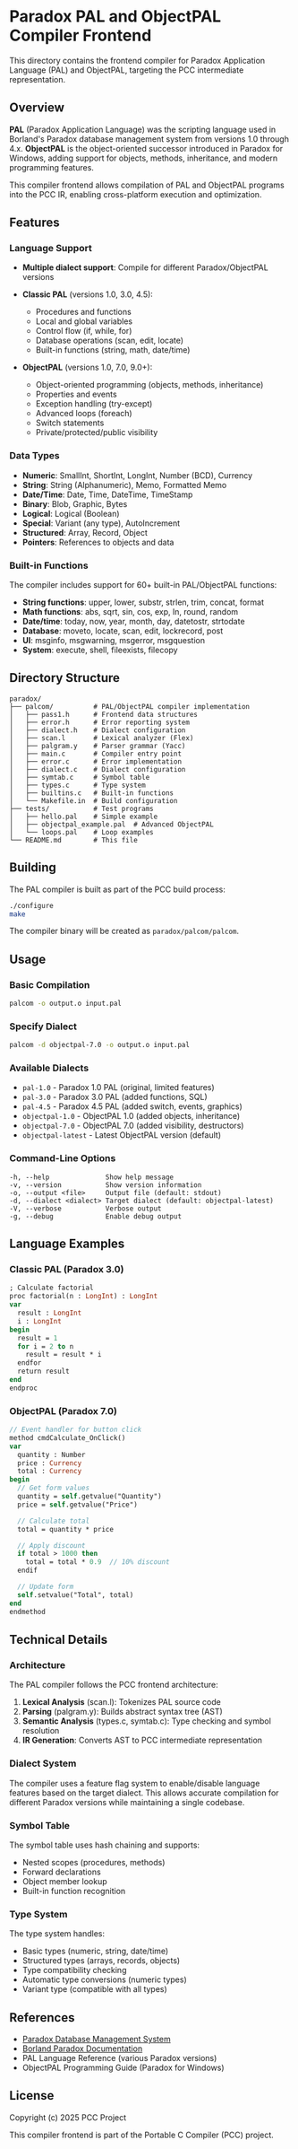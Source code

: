 # Paradox PAL and ObjectPAL Compiler Frontend

This directory contains the frontend compiler for Paradox Application Language (PAL) and ObjectPAL, targeting the PCC intermediate representation.

## Overview

**PAL** (Paradox Application Language) was the scripting language used in Borland's Paradox database management system from versions 1.0 through 4.x. **ObjectPAL** is the object-oriented successor introduced in Paradox for Windows, adding support for objects, methods, inheritance, and modern programming features.

This compiler frontend allows compilation of PAL and ObjectPAL programs into the PCC IR, enabling cross-platform execution and optimization.

## Features

### Language Support

- **Multiple dialect support**: Compile for different Paradox/ObjectPAL versions
- **Classic PAL** (versions 1.0, 3.0, 4.5):
  - Procedures and functions
  - Local and global variables
  - Control flow (if, while, for)
  - Database operations (scan, edit, locate)
  - Built-in functions (string, math, date/time)

- **ObjectPAL** (versions 1.0, 7.0, 9.0+):
  - Object-oriented programming (objects, methods, inheritance)
  - Properties and events
  - Exception handling (try-except)
  - Advanced loops (foreach)
  - Switch statements
  - Private/protected/public visibility

### Data Types

- **Numeric**: SmallInt, ShortInt, LongInt, Number (BCD), Currency
- **String**: String (Alphanumeric), Memo, Formatted Memo
- **Date/Time**: Date, Time, DateTime, TimeStamp
- **Binary**: Blob, Graphic, Bytes
- **Logical**: Logical (Boolean)
- **Special**: Variant (any type), AutoIncrement
- **Structured**: Array, Record, Object
- **Pointers**: References to objects and data

### Built-in Functions

The compiler includes support for 60+ built-in PAL/ObjectPAL functions:

- **String functions**: upper, lower, substr, strlen, trim, concat, format
- **Math functions**: abs, sqrt, sin, cos, exp, ln, round, random
- **Date/time**: today, now, year, month, day, datetostr, strtodate
- **Database**: moveto, locate, scan, edit, lockrecord, post
- **UI**: msginfo, msgwarning, msgerror, msgquestion
- **System**: execute, shell, fileexists, filecopy

## Directory Structure

```
paradox/
├── palcom/          # PAL/ObjectPAL compiler implementation
│   ├── pass1.h      # Frontend data structures
│   ├── error.h      # Error reporting system
│   ├── dialect.h    # Dialect configuration
│   ├── scan.l       # Lexical analyzer (Flex)
│   ├── palgram.y    # Parser grammar (Yacc)
│   ├── main.c       # Compiler entry point
│   ├── error.c      # Error implementation
│   ├── dialect.c    # Dialect configuration
│   ├── symtab.c     # Symbol table
│   ├── types.c      # Type system
│   ├── builtins.c   # Built-in functions
│   └── Makefile.in  # Build configuration
├── tests/           # Test programs
│   ├── hello.pal    # Simple example
│   ├── objectpal_example.pal  # Advanced ObjectPAL
│   └── loops.pal    # Loop examples
└── README.md        # This file
```

## Building

The PAL compiler is built as part of the PCC build process:

```bash
./configure
make
```

The compiler binary will be created as `paradox/palcom/palcom`.

## Usage

### Basic Compilation

```bash
palcom -o output.o input.pal
```

### Specify Dialect

```bash
palcom -d objectpal-7.0 -o output.o input.pal
```

### Available Dialects

- `pal-1.0` - Paradox 1.0 PAL (original, limited features)
- `pal-3.0` - Paradox 3.0 PAL (added functions, SQL)
- `pal-4.5` - Paradox 4.5 PAL (added switch, events, graphics)
- `objectpal-1.0` - ObjectPAL 1.0 (added objects, inheritance)
- `objectpal-7.0` - ObjectPAL 7.0 (added visibility, destructors)
- `objectpal-latest` - Latest ObjectPAL version (default)

### Command-Line Options

```
-h, --help              Show help message
-v, --version           Show version information
-o, --output <file>     Output file (default: stdout)
-d, --dialect <dialect> Target dialect (default: objectpal-latest)
-V, --verbose           Verbose output
-g, --debug             Enable debug output
```

## Language Examples

### Classic PAL (Paradox 3.0)

```pascal
; Calculate factorial
proc factorial(n : LongInt) : LongInt
var
  result : LongInt
  i : LongInt
begin
  result = 1
  for i = 2 to n
    result = result * i
  endfor
  return result
end
endproc
```

### ObjectPAL (Paradox 7.0)

```pascal
// Event handler for button click
method cmdCalculate_OnClick()
var
  quantity : Number
  price : Currency
  total : Currency
begin
  // Get form values
  quantity = self.getvalue("Quantity")
  price = self.getvalue("Price")

  // Calculate total
  total = quantity * price

  // Apply discount
  if total > 1000 then
    total = total * 0.9  // 10% discount
  endif

  // Update form
  self.setvalue("Total", total)
end
endmethod
```

## Technical Details

### Architecture

The PAL compiler follows the PCC frontend architecture:

1. **Lexical Analysis** (scan.l): Tokenizes PAL source code
2. **Parsing** (palgram.y): Builds abstract syntax tree (AST)
3. **Semantic Analysis** (types.c, symtab.c): Type checking and symbol resolution
4. **IR Generation**: Converts AST to PCC intermediate representation

### Dialect System

The compiler uses a feature flag system to enable/disable language features based on the target dialect. This allows accurate compilation for different Paradox versions while maintaining a single codebase.

### Symbol Table

The symbol table uses hash chaining and supports:
- Nested scopes (procedures, methods)
- Forward declarations
- Object member lookup
- Built-in function recognition

### Type System

The type system handles:
- Basic types (numeric, string, date/time)
- Structured types (arrays, records, objects)
- Type compatibility checking
- Automatic type conversions (numeric types)
- Variant type (compatible with all types)

## References

- [Paradox Database Management System](https://en.wikipedia.org/wiki/Paradox_(database))
- [Borland Paradox Documentation](https://en.wikipedia.org/wiki/Borland)
- PAL Language Reference (various Paradox versions)
- ObjectPAL Programming Guide (Paradox for Windows)

## License

Copyright (c) 2025 PCC Project

This compiler frontend is part of the Portable C Compiler (PCC) project.
